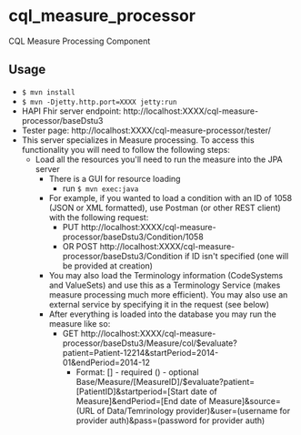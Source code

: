 # cql_measure_processor
CQL Measure Processing Component

## Usage 
 - `$ mvn install`
 - `$ mvn -Djetty.http.port=XXXX jetty:run`
 - HAPI Fhir server endpoint: http://localhost:XXXX/cql-measure-processor/baseDstu3
 - Tester page: http://localhost:XXXX/cql-measure-processor/tester/
 - This server specializes in Measure processing. To access this functionality you will need to follow the following steps:
   - Load all the resources you'll need to run the measure into the JPA server
     - There is a GUI for resource loading
       - run `$ mvn exec:java`
     - For example, if you wanted to load a condition with an ID of 1058 (JSON or XML formatted), use Postman (or other REST client) with the following request:
       - PUT http://localhost:XXXX/cql-measure-processor/baseDstu3/Condition/1058
       - OR POST http://localhost:XXXX/cql-measure-processor/baseDstu3/Condition if ID isn't specified (one will be provided at creation)
     - You may also load the Terminology information (CodeSystems and ValueSets) and use this as a Terminology Service (makes measure processing much more efficient). You may also use an external service by specifying it in the request (see below)
     - After everything is loaded into the database you may run the measure like so:
       - GET http://localhost:XXXX/cql-measure-processor/baseDstu3/Measure/col/$evaluate?patient=Patient-12214&startPeriod=2014-01&endPeriod=2014-12
         - Format:
            [] - required () - optional
            Base/Measure/[MeasureID]/$evaluate?patient=[PatientID]&startperiod=[Start date of Measure]&endPeriod=[End date of Measure]&source=(URL of Data/Temrinology provider)&user=(username for provider auth)&pass=(password for provider auth)

